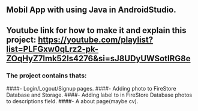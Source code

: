 ## Mobil App with using Java in AndroidStudio.

## Youtube link for how to make it and explain this project: https://youtube.com/playlist?list=PLFGxw0qLrz2-pk-ZOqHyZ7Imk52Is4276&si=sJ8UDyUWSotIRG8e

### The project contains thats:
####- Login/Logout/Signup pages.
####- Adding photo to FireStore Database and Storage.
####- Adding label to in FireStore Database photos to descriptions field.
####- A about page(maybe cv).
